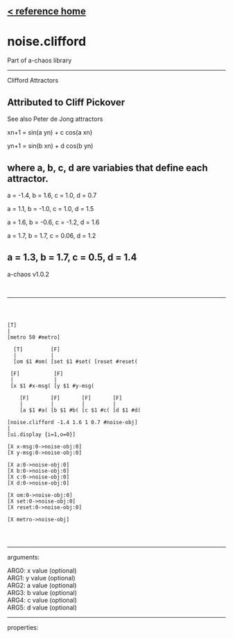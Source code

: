 [< reference home](ceammc_lib.html)
---

# noise.clifford


Part of a-chaos library

---

Clifford Attractors

Attributed to Cliff Pickover
---
 
See also Peter de Jong attractors 
 
 xn+1 = sin(a yn) + c cos(a xn)
 
 yn+1 = sin(b xn) + d cos(b yn)
 
 where a, b, c, d are variabies that define each attractor.
---
 
 a = -1.4, b = 1.6, c = 1.0, d = 0.7
 
 a = 1.1, b = -1.0, c = 1.0, d = 1.5
 
 a = 1.6, b = -0.6, c = -1.2, d = 1.6
 
 a = 1.7, b = 1.7, c = 0.06, d = 1.2
 
 a = 1.3, b = 1.7, c = 0.5, d = 1.4
---
 a-chaos v1.0.2

<br>


---


```



[T]
|
[metro 50 #metro]

  [T]         [F]
  |           |
  [om $1 #om( [set $1 #set( [reset #reset(

 [F]           [F]
 |             |
 [x $1 #x-msg( [y $1 #y-msg(  

    [F]       [F]       [F]       [F]
    |         |         |         |
    [a $1 #a( [b $1 #b( [c $1 #c( [d $1 #d(

[noise.clifford -1.4 1.6 1 0.7 #noise-obj]
|
[ui.display {i=1,o=0}]

[X x-msg:0->noise-obj:0]  
[X y-msg:0->noise-obj:0]

[X a:0->noise-obj:0]
[X b:0->noise-obj:0]
[X c:0->noise-obj:0]
[X d:0->noise-obj:0] 

[X om:0->noise-obj:0]
[X set:0->noise-obj:0]
[X reset:0->noise-obj:0]

[X metro->noise-obj]


            
```

---
arguments:

ARG0: x value (optional)<br>
ARG1: y value (optional)<br>
ARG2: a value (optional)<br>
ARG3: b value (optional)<br>
ARG4: c value (optional)<br>
ARG5: d value (optional)<br>

---
properties:


